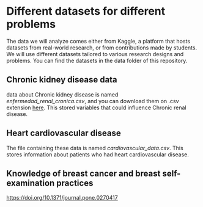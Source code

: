 # Different datasets for different problems
The data we will analyze comes either from Kaggle, a platform that hosts datasets from real-world research, or from contributions made by students. We will use different datasets tailored to various research designs and problems. You can find the datasets in the data folder of this repository.

## Chronic kidney disease data
data about Chronic kidney disease is named _enfermedad_renal_cronica.csv_, and you can download them on .csv extension [here](https://github.com/KJPaez1/A-friendly-PracticalGuide-to-gtsummary/blob/main/data/enfermedad_renal_cronica.csv). This stored variables that could influence Chronic renal disease.

## Heart cardiovascular disease
The file containing these data is named _cardiovascular_data.csv_. This stores information about patients who had heart cardiovascular disease.

## Knowledge of breast cancer and breast self-examination practices 
https://doi.org/10.1371/journal.pone.0270417
